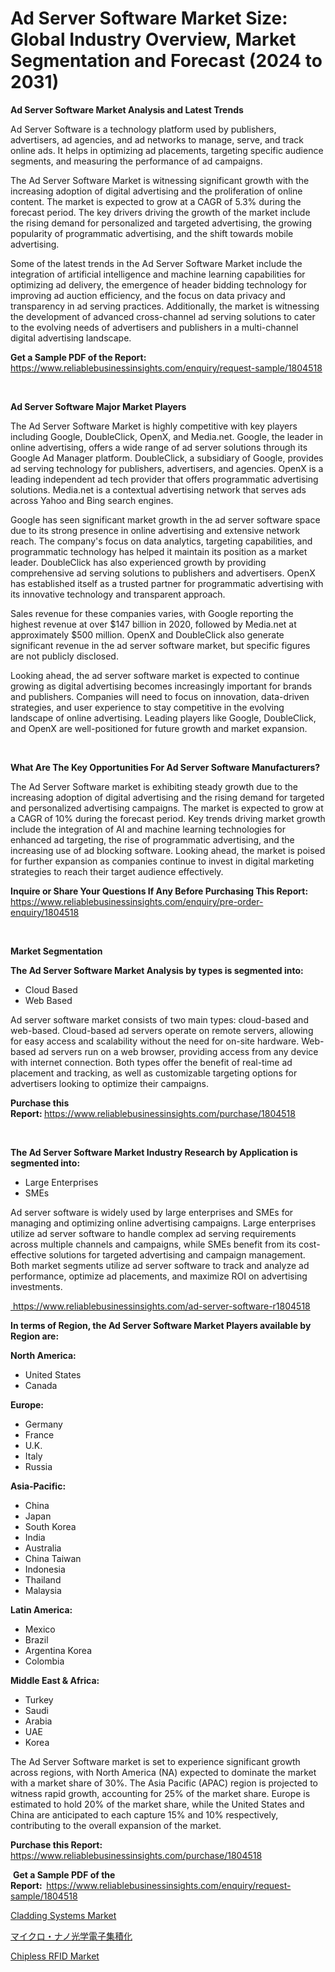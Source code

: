<p><h1>Ad Server Software Market Size: Global Industry Overview, Market Segmentation and Forecast (2024 to 2031)</h1></p><p><strong>Ad Server Software Market Analysis and Latest Trends</strong></p>
<p><p>Ad Server Software is a technology platform used by publishers, advertisers, ad agencies, and ad networks to manage, serve, and track online ads. It helps in optimizing ad placements, targeting specific audience segments, and measuring the performance of ad campaigns.</p><p>The Ad Server Software Market is witnessing significant growth with the increasing adoption of digital advertising and the proliferation of online content. The market is expected to grow at a CAGR of 5.3% during the forecast period. The key drivers driving the growth of the market include the rising demand for personalized and targeted advertising, the growing popularity of programmatic advertising, and the shift towards mobile advertising.</p><p>Some of the latest trends in the Ad Server Software Market include the integration of artificial intelligence and machine learning capabilities for optimizing ad delivery, the emergence of header bidding technology for improving ad auction efficiency, and the focus on data privacy and transparency in ad serving practices. Additionally, the market is witnessing the development of advanced cross-channel ad serving solutions to cater to the evolving needs of advertisers and publishers in a multi-channel digital advertising landscape.</p></p>
<p><strong>Get a Sample PDF of the Report:&nbsp;</strong> <a href="https://www.reliablebusinessinsights.com/enquiry/request-sample/1804518">https://www.reliablebusinessinsights.com/enquiry/request-sample/1804518</a></p>
<p>&nbsp;</p>
<p><strong>Ad Server Software Major Market Players</strong></p>
<p><p>The Ad Server Software Market is highly competitive with key players including Google, DoubleClick, OpenX, and Media.net. Google, the leader in online advertising, offers a wide range of ad server solutions through its Google Ad Manager platform. DoubleClick, a subsidiary of Google, provides ad serving technology for publishers, advertisers, and agencies. OpenX is a leading independent ad tech provider that offers programmatic advertising solutions. Media.net is a contextual advertising network that serves ads across Yahoo and Bing search engines.</p><p>Google has seen significant market growth in the ad server software space due to its strong presence in online advertising and extensive network reach. The company's focus on data analytics, targeting capabilities, and programmatic technology has helped it maintain its position as a market leader. DoubleClick has also experienced growth by providing comprehensive ad serving solutions to publishers and advertisers. OpenX has established itself as a trusted partner for programmatic advertising with its innovative technology and transparent approach.</p><p>Sales revenue for these companies varies, with Google reporting the highest revenue at over $147 billion in 2020, followed by Media.net at approximately $500 million. OpenX and DoubleClick also generate significant revenue in the ad server software market, but specific figures are not publicly disclosed.</p><p>Looking ahead, the ad server software market is expected to continue growing as digital advertising becomes increasingly important for brands and publishers. Companies will need to focus on innovation, data-driven strategies, and user experience to stay competitive in the evolving landscape of online advertising. Leading players like Google, DoubleClick, and OpenX are well-positioned for future growth and market expansion.</p></p>
<p>&nbsp;</p>
<p><strong>What Are The Key Opportunities For Ad Server Software Manufacturers?</strong></p>
<p><p>The Ad Server Software market is exhibiting steady growth due to the increasing adoption of digital advertising and the rising demand for targeted and personalized advertising campaigns. The market is expected to grow at a CAGR of 10% during the forecast period. Key trends driving market growth include the integration of AI and machine learning technologies for enhanced ad targeting, the rise of programmatic advertising, and the increasing use of ad blocking software. Looking ahead, the market is poised for further expansion as companies continue to invest in digital marketing strategies to reach their target audience effectively.</p></p>
<p><strong>Inquire or Share Your Questions If Any Before Purchasing This Report:</strong> <a href="https://www.reliablebusinessinsights.com/enquiry/pre-order-enquiry/1804518">https://www.reliablebusinessinsights.com/enquiry/pre-order-enquiry/1804518</a></p>
<p>&nbsp;</p>
<p><strong>Market Segmentation</strong></p>
<p><strong>The Ad Server Software Market Analysis by types is segmented into:</strong></p>
<p><ul><li>Cloud Based</li><li>Web Based</li></ul></p>
<p><p>Ad server software market consists of two main types: cloud-based and web-based. Cloud-based ad servers operate on remote servers, allowing for easy access and scalability without the need for on-site hardware. Web-based ad servers run on a web browser, providing access from any device with internet connection. Both types offer the benefit of real-time ad placement and tracking, as well as customizable targeting options for advertisers looking to optimize their campaigns.</p></p>
<p><strong>Purchase this Report:&nbsp;</strong><a href="https://www.reliablebusinessinsights.com/purchase/1804518">https://www.reliablebusinessinsights.com/purchase/1804518</a></p>
<p>&nbsp;</p>
<p><strong>The Ad Server Software Market Industry Research by Application is segmented into:</strong></p>
<p><ul><li>Large Enterprises</li><li>SMEs</li></ul></p>
<p><p>Ad server software is widely used by large enterprises and SMEs for managing and optimizing online advertising campaigns. Large enterprises utilize ad server software to handle complex ad serving requirements across multiple channels and campaigns, while SMEs benefit from its cost-effective solutions for targeted advertising and campaign management. Both market segments utilize ad server software to track and analyze ad performance, optimize ad placements, and maximize ROI on advertising investments.</p></p>
<p><a href="https://www.reliablebusinessinsights.com/ad-server-software-r1804518">&nbsp;https://www.reliablebusinessinsights.com/ad-server-software-r1804518</a></p>
<p><strong>In terms of Region, the Ad Server Software Market Players available by Region are:</strong></p>
<p>
    <p> <strong> North America: </strong>
        <ul>
            <li>United States</li>
            <li>Canada</li>
        </ul>
        </p> 
    <p> <strong> Europe: </strong>
        <ul>
            <li>Germany</li>
            <li>France</li>
            <li>U.K.</li>
            <li>Italy</li>
            <li>Russia</li>
        </ul>
        </p> 
    <p> <strong> Asia-Pacific: </strong>
        <ul>
            <li>China</li>
            <li>Japan</li>
            <li>South Korea</li>
            <li>India</li>
            <li>Australia</li>
            <li>China Taiwan</li>
            <li>Indonesia</li>
            <li>Thailand</li>
            <li>Malaysia</li>
        </ul>
        </p> 
    <p> <strong> Latin America: </strong>
        <ul>
            <li>Mexico</li>
            <li>Brazil</li>
            <li>Argentina Korea</li>
            <li>Colombia</li>
        </ul>
        </p> 
    <p> <strong> Middle East & Africa: </strong>
        <ul>
            <li>Turkey</li>
            <li>Saudi</li>
            <li>Arabia</li>
            <li>UAE</li>
            <li>Korea</li>
        </ul>
    </p>
    </p>
<p><p>The Ad Server Software market is set to experience significant growth across regions, with North America (NA) expected to dominate the market with a market share of 30%. The Asia Pacific (APAC) region is projected to witness rapid growth, accounting for 25% of the market share. Europe is estimated to hold 20% of the market share, while the United States and China are anticipated to each capture 15% and 10% respectively, contributing to the overall expansion of the market.</p></p>
<p><strong>Purchase this Report: </strong><a href="https://www.reliablebusinessinsights.com/purchase/1804518">https://www.reliablebusinessinsights.com/purchase/1804518</a></p>
<p>&nbsp;<strong>Get a Sample PDF of the Report:&nbsp;&nbsp;</strong><a href="https://www.reliablebusinessinsights.com/enquiry/request-sample/1804518">https://www.reliablebusinessinsights.com/enquiry/request-sample/1804518</a></p>
<p><strong></strong></p>
<p><p><a href="https://github.com/khlifeservices/Market-Research-Report-List-1/blob/main/cladding-systems-market.md">Cladding Systems Market</a></p><p><a href="https://github.com/LuzHills1972/Market-Research-Report-List-1/blob/main/6844014180365.md">マイクロ・ナノ光学電子集積化</a></p><p><a href="https://github.com/msbsaifansami/Market-Research-Report-List-1/blob/main/chipless-rfid-market.md">Chipless RFID Market</a></p></p>